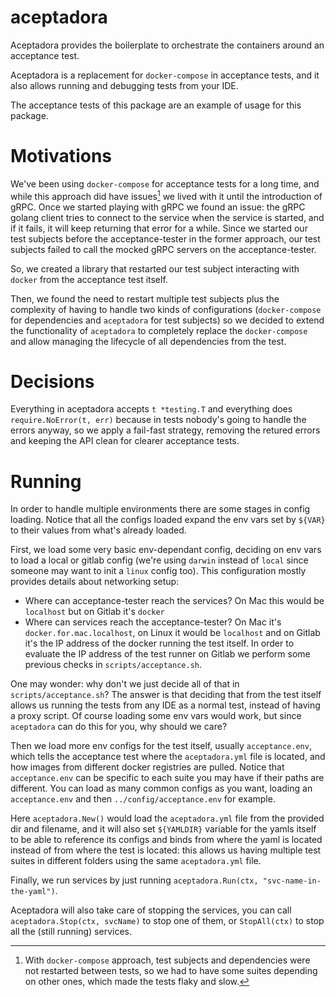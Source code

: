 # aceptadora

Aceptadora provides the boilerplate to orchestrate the containers around an acceptance test.

Aceptadora is a replacement for `docker-compose` in acceptance tests, and it also allows running and debugging tests from your IDE.

The acceptance tests of this package are an example of usage for this package.

# Motivations

We've been using `docker-compose` for acceptance tests for a long time, and while this approach did have issues[^1] we lived with it until the introduction of gRPC. 
Once we started playing with gRPC we found an issue: the gRPC golang client tries to connect to the service when the service is started, and if it fails, it will keep returning that error for a while. 
Since we started our test subjects before the acceptance-tester in the former approach, our test subjects failed to call the mocked gRPC servers on the acceptance-tester.

So, we created a library that restarted our test subject interacting with `docker` from the acceptance test itself.

Then, we found the need to restart multiple test subjects plus the complexity of having to handle two kinds of configurations (`docker-compose` for dependencies and `aceptadora` for test subjects) so we decided to extend the functionality of `aceptadora` to completely replace the `docker-compose` and allow managing the lifecycle of all dependencies from the test.

# Decisions

Everything in aceptadora accepts `t *testing.T` and everything does `require.NoError(t, err)` because in tests nobody's going to handle the errors anyway, so we apply a fail-fast strategy, removing the retured errors and keeping the API clean for clearer acceptance tests.

# Running

In order to handle multiple environments there are some stages in config loading. Notice that all the configs loaded expand the env vars set by `${VAR}` to their values from what's already loaded.

First, we load some very basic env-dependant config, deciding on env vars to load a local or gitlab config (we're using `darwin` instead of `local` since someone may want to init a `linux` config too). 
This configuration mostly provides details about networking setup:
- Where can acceptance-tester reach the services? On Mac this would be `localhost` but on Gitlab it's `docker`
- Where can services reach the acceptance-tester? On Mac it's `docker.for.mac.localhost`, on Linux it would be `localhost` and on Gitlab it's the IP address of the docker running the test itself. 
  In order to evaluate the IP address of the test runner on Gitlab we perform some previous checks in `scripts/acceptance.sh`.
  
One may wonder: why don't we just decide all of that in `scripts/acceptance.sh`? 
The answer is that deciding that from the test itself allows us running the tests from any IDE as a normal test, instead of having a proxy script. 
Of course loading some env vars would work, but since `aceptadora` can do this for you, why should we care?

Then we load more env configs for the test itself, usually `acceptance.env`, which tells the acceptance test where the `aceptadora.yml` file is located, and how images from different docker registries are pulled.
Notice that `acceptance.env` can be specific to each suite you may have if their paths are different. 
You can load as many common configs as you want, loading an `acceptance.env` and then `../config/acceptance.env` for example.

Here `aceptadora.New()` would load the `aceptadora.yml` file from the provided dir and filename, and it will also set `${YAMLDIR}` variable for the yamls itself to be able to reference its configs and binds from where the yaml is located instead of from where the test is located: this allows us having multiple test suites in different folders using the same `aceptadora.yml` file.

Finally, we run services by just running `aceptadora.Run(ctx, "svc-name-in-the-yaml")`.

Aceptadora will also take care of stopping the services, you can call `aceptadora.Stop(ctx, svcName)` to stop one of them, or `StopAll(ctx)` to stop all the (still running) services.

[^1]: With `docker-compose` approach, test subjects and dependencies were not restarted between tests, so we had to have some suites depending on other ones, which made the tests flaky and slow.